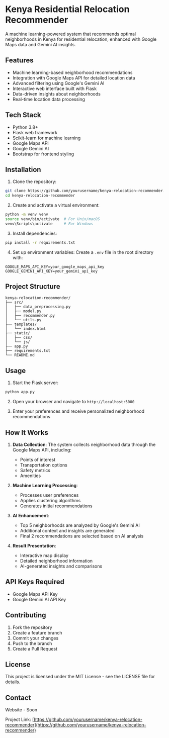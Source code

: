 # Kenya Residential Relocation Recommender

A machine learning-powered system that recommends optimal neighborhoods in Kenya for residential relocation, enhanced with Google Maps data and Gemini AI insights.

## Features

- Machine learning-based neighborhood recommendations
- Integration with Google Maps API for detailed location data
- Advanced filtering using Google's Gemini AI
- Interactive web interface built with Flask
- Data-driven insights about neighborhoods
- Real-time location data processing

## Tech Stack

- Python 3.8+
- Flask web framework
- Scikit-learn for machine learning
- Google Maps API
- Google Gemini AI
- Bootstrap for frontend styling

## Installation

1. Clone the repository:
```bash
git clone https://github.com/yourusername/kenya-relocation-recommender.git
cd kenya-relocation-recommender
```

2. Create and activate a virtual environment:
```bash
python -m venv venv
source venv/bin/activate  # For Unix/macOS
venv\Scripts\activate     # For Windows
```

3. Install dependencies:
```bash
pip install -r requirements.txt
```

4. Set up environment variables:
Create a `.env` file in the root directory with:
```
GOOGLE_MAPS_API_KEY=your_google_maps_api_key
GOOGLE_GEMINI_API_KEY=your_gemini_api_key
```

## Project Structure

```
kenya-relocation-recommender/
├── src/
│   ├── data_preprocessing.py
│   ├── model.py
│   ├── recommender.py
│   └── utils.py
├── templates/
│   └── index.html
├── static/
│   ├── css/
│   └── js/
├── app.py
├── requirements.txt
└── README.md
```

## Usage

1. Start the Flask server:
```bash
python app.py
```

2. Open your browser and navigate to `http://localhost:5000`

3. Enter your preferences and receive personalized neighborhood recommendations

## How It Works

1. **Data Collection**: The system collects neighborhood data through the Google Maps API, including:
   - Points of interest
   - Transportation options
   - Safety metrics
   - Amenities

2. **Machine Learning Processing**: 
   - Processes user preferences
   - Applies clustering algorithms
   - Generates initial recommendations

3. **AI Enhancement**:
   - Top 5 neighborhoods are analyzed by Google's Gemini AI
   - Additional context and insights are generated
   - Final 2 recommendations are selected based on AI analysis

4. **Result Presentation**:
   - Interactive map display
   - Detailed neighborhood information
   - AI-generated insights and comparisons

## API Keys Required

- Google Maps API Key
- Google Gemini AI API Key

## Contributing

1. Fork the repository
2. Create a feature branch
3. Commit your changes
4. Push to the branch
5. Create a Pull Request

## License

This project is licensed under the MIT License - see the LICENSE file for details.

## Contact

Website - Soon

Project Link: [https://github.com/yourusername/kenya-relocation-recommender](https://github.com/yourusername/kenya-relocation-recommender)